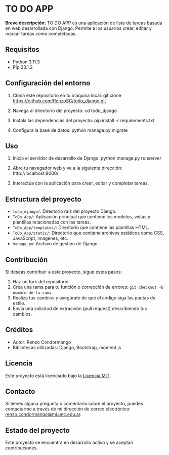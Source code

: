 # TO DO APP

**Breve descripción:** TO DO APP es una aplicación de lista de tareas basada en web desarrollada con Django. Permite a los usuarios crear, editar y marcar tareas como completadas.

## Requisitos

- Python 3.11.3
- Pip 23.1.2

## Configuración del entorno

1. Clona este repositorio en tu máquina local:
git clone https://github.com/RenzoSC/todo_django.git

2. Navega al directorio del proyecto:
cd todo_django

3. Instala las dependencias del proyecto:
pip install -r requirements.txt

4. Configura la base de datos:
python manage.py migrate


## Uso

1. Inicia el servidor de desarrollo de Django:
python manage.py runserver

2. Abre tu navegador web y ve a la siguiente dirección:
http://localhost:8000/

3. Interactúa con la aplicación para crear, editar y completar tareas.

## Estructura del proyecto

- `todo_django/`: Directorio raíz del proyecto Django.
- `ToDo_App/`: Aplicación principal que contiene los modelos, vistas y plantillas relacionadas con las tareas.
- `ToDo_App/templates/`: Directorio que contiene las plantillas HTML.
- `ToDo_App/static/`: Directorio que contiene archivos estáticos como CSS, JavaScript, imágenes, etc.
- `manage.py`: Archivo de gestión de Django.

## Contribución

Si deseas contribuir a este proyecto, sigue estos pasos:

1. Haz un fork del repositorio.
2. Crea una rama para tu función o corrección de errores: `git checkout -b nombre-de-la-rama`.
3. Realiza tus cambios y asegúrate de que el código siga las pautas de estilo.
4. Envía una solicitud de extracción (pull request) describiendo tus cambios.

## Créditos

- Autor: Renzo Condormango
- Bibliotecas utilizadas: Django, Bootstrap, moment.js

## Licencia

Este proyecto está licenciado bajo la [Licencia MIT](https://opensource.org/licenses/MIT).

## Contacto

Si tienes alguna pregunta o comentario sobre el proyecto, puedes contactarme a través de mi dirección de correo electrónico: [renzo.condormango@mi.unc.edu.ar](mailto:renzo.condormango@mi.unc.edu.ar).

## Estado del proyecto

Este proyecto se encuentra en desarrollo activo y se aceptan contribuciones.
